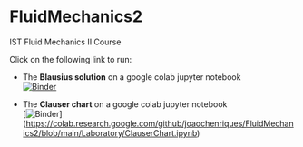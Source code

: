 # FluidMechanics2

IST Fluid Mechanics II Course 

Click on the following link to run:

* The **Blausius solution** on a google colab jupyter notebook  
[![Binder](https://colab.research.google.com/assets/colab-badge.svg)](https://colab.research.google.com/github/joaochenriques/FluidMechanics2/blob/main/Blasius/Blasius.ipynb)

* The **Clauser chart** on a google colab jupyter notebook  
[![Binder](https://colab.research.google.com/assets/colab-badge.svg)]
(https://colab.research.google.com/github/joaochenriques/FluidMechanics2/blob/main/Laboratory/ClauserChart.ipynb)

